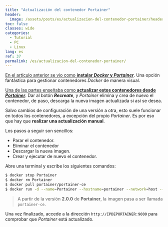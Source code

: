 ```yaml
---
title: "Actualización del contenedor Portainer"
header:
  image: /assets/posts/es/actualizacion-del-contenedor-portainer/header.png
toc: false
classes: wide
categories:
  - Tutorial
  - PC
  - Linux
lang: es
ref: 37
permalink: /es/actualizacion-del-contenedor-portainer/
---
```


[En el artículo anterior se vio como **instalar *Docker* y *Portainer***](https://www.danielmartingonzalez.com/es/docker-y-portainer-en-debian). Una opción fantástica para gestionar contenedores *Docker* de manera visual.

[Una de las partes enseñaba como **actualizar estos contenedores desde *Portainer***](https://www.danielmartingonzalez.com/es/docker-y-portainer-en-debian/#bonus-2-mant%C3%A9n-actualizados-tus-contenedores). Dar al botón ***Recreate***, y *Portainer* elimina y crea de nuevo el contenedor, de paso, descarga la nueva imagen actualizada si así se desea.

Salvo cambios de configuración de una versión a otra, esto suele funcionar en todos los contenedores, a excepción del propio *Portainer*. Es por eso que hay que **realizar una actualización manual**.

Los pasos a seguir son sencillos:

- Parar el contenedor.
- Eliminar el contenedor
- Descargar la nueva imagen.
- Crear y ejecutar de nuevo el contenedor.

Abre una terminal y escribe los siguientes comandos:

```bash
$ docker stop Portainer
$ docker rm Portainer
$ docker pull portainer/portainer-ce
$ docker run -d --name=Portainer --hostname=portainer --network=host --restart=always -v /var/run/docker.sock:/var/run/docker.sock -v portainer_data:/data -e TZ='Europe/Madrid' portainer/portainer-ce
```

> A partir de la versión **2.0.0** de **Portainer**, la imagen pasa a ser llamada `portainer-ce`.

Una vez finalizado, accede a la dirección `http://IPDEPORTAINER:9000` para comprobar que *Portainer* está actualizado.
